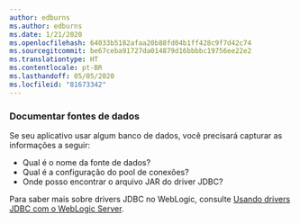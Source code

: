 ```yaml
---
author: edburns
ms.author: edburns
ms.date: 1/21/2020
ms.openlocfilehash: 64033b5182afaa20b88fd04b1ff428c9f7d42c74
ms.sourcegitcommit: be67ceba91727da014879d16bbbbc19756ee22e2
ms.translationtype: HT
ms.contentlocale: pt-BR
ms.lasthandoff: 05/05/2020
ms.locfileid: "81673342"
---
```

### <a name="document-datasources"></a>Documentar fontes de dados

Se seu aplicativo usar algum banco de dados, você precisará capturar as informações a seguir:

* Qual é o nome da fonte de dados?
* Qual é a configuração do pool de conexões?
* Onde posso encontrar o arquivo JAR do driver JDBC?

Para saber mais sobre drivers JDBC no WebLogic, consulte [Usando drivers JDBC com o WebLogic Server](https://docs.oracle.com/middleware/1213/wls/JDBCA/third_party_drivers.htm).
